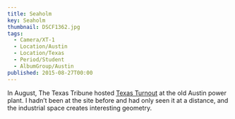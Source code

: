 ```yaml
---
title: Seaholm
key: Seaholm
thumbnail: DSCF1362.jpg
tags:
  - Camera/XT-1
  - Location/Austin
  - Location/Texas
  - Period/Student
  - AlbumGroup/Austin
published: 2015-08-27T00:00
---
```

In August, The Texas Tribune hosted [Texas Turnout](https://medium.com/the-texas-tribune/texas-voter-turnout-is-dismal-here-are-8-ways-to-improve-it-13342ff153e5) at the old Austin power plant. I hadn’t been at the site before and had only seen it at a distance, and the industrial space creates interesting geometry.
